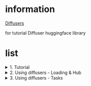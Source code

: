 # information
[Diffusers](https://huggingface.co/docs/diffusers/index)

for tutorial Diffuser huggingface library

# list
<details>
<summary>1. Tutorial</summary>
<ul>
    <li> <A href="https://huggingface.co/docs/diffusers/using-diffusers/write_own_pipeline">1_understanding_pipeline.ipynb</A> </li>
    <li> <A href="https://huggingface.co/docs/diffusers/tutorials/basic_training">1_basic_training.ipynb </A></li>
</ul>
</details>

<details>
<summary>2. Using diffusers - Loading & Hub</summary>
<ul>
    <li> <A href="https://huggingface.co/docs/diffusers/using-diffusers/text-img2vid">2_image_to_video.ipynb</A> </li>
    <li><A href="https://huggingface.co/wangfuyun/AnimateLCM-I2V">AnimateLCM.ipynb</A></li>
</ul>
</details>

<details>
<summary>3. Using diffusers - Tasks</summary>
<ul>
    <li><A href="https://huggingface.co/docs/diffusers/using-diffusers/inference_with_lcm_lora">2_adapter_for_image.ipynb</A></li>
</ul>
</details>

 